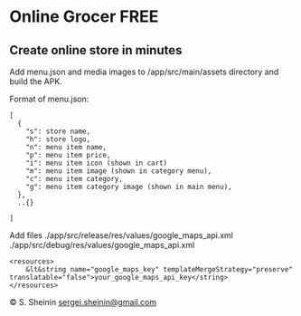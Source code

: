 # Online Grocer FREE
## Create online store in minutes

Add menu.json and media images to /app/src/main/assets directory and build the APK.

Format of menu.json:

```
[
  {
    "s": store name,
    "h": store logo,
    "n": menu item name,
    "p": menu item price,
    "i": menu item icon (shown in cart)
    "m": menu item image (shown in category menu),
    "c": menu item category,
    "g": menu item category image (shown in main menu),
  },
  ..{}

]
```

Add files
./app/src/release/res/values/google_maps_api.xml
./app/src/debug/res/values/google_maps_api.xml

```
<resources>
    &lt&string name="google_maps_key" templateMergeStrategy="preserve" translatable="false">your_google_maps_api_key</string>
</resources>
```

&copy; S. Sheinin
sergei.sheinin@gmail.com
